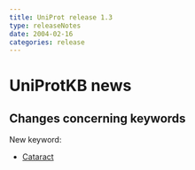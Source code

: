 ```yaml
---
title: UniProt release 1.3
type: releaseNotes
date: 2004-02-16
categories: release
---
```


# UniProtKB news

## Changes concerning keywords

New keyword:

-   [Cataract](https://www.uniprot.org/keywords/KW-0898)
